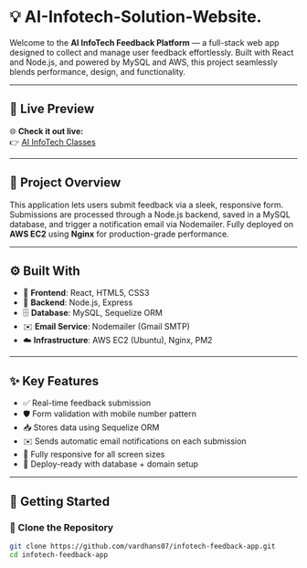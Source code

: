 # 💡 AI-Infotech-Solution-Website.

Welcome to the **AI InfoTech Feedback Platform** — a full-stack web app designed to collect and manage user feedback effortlessly. Built with React and Node.js, and powered by MySQL and AWS, this project seamlessly blends performance, design, and functionality.

---

## 🔗 Live Preview

🌐 **Check it out live:**  
👉 [AI InfoTech Classes](https://aiinfotechclasess.netlify.app/)

---

## 🚧 Project Overview

This application lets users submit feedback via a sleek, responsive form. Submissions are processed through a Node.js backend, saved in a MySQL database, and trigger a notification email via Nodemailer. Fully deployed on **AWS EC2** using **Nginx** for production-grade performance.

---

## ⚙️ Built With

- 🎨 **Frontend**: React, HTML5, CSS3
- 🧠 **Backend**: Node.js, Express
- 🗄️ **Database**: MySQL, Sequelize ORM
- ✉️ **Email Service**: Nodemailer (Gmail SMTP)
- ☁️ **Infrastructure**: AWS EC2 (Ubuntu), Nginx, PM2

---

## ✨ Key Features

- ✅ Real-time feedback submission
- 🛡️ Form validation with mobile number pattern
- 📥 Stores data using Sequelize ORM
- ✉️ Sends automatic email notifications on each submission
- 📱 Fully responsive for all screen sizes
- 🔐 Deploy-ready with database + domain setup

---

## 🚀 Getting Started

### 🔁 Clone the Repository

```bash
git clone https://github.com/vardhans07/infotech-feedback-app.git
cd infotech-feedback-app
